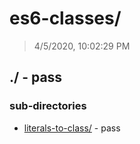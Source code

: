 # es6-classes/

> 4/5/2020, 10:02:29 PM 

## ./ - pass


### sub-directories

* [literals-to-class/](./literals-to-class/REVIEW.md) - pass


